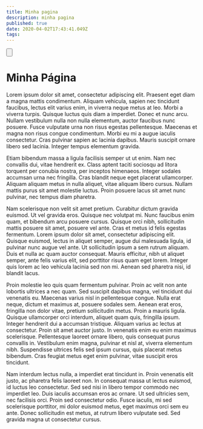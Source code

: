 ```yaml
---
title: Minha pagina
description: minha pagina
published: true
date: 2020-04-02T17:43:41.049Z
tags: 
---
```


<script>
  alert('ahhh');
  </script>
  
<input type="button" text="aaa" />

# Minha Página
Lorem ipsum dolor sit amet, consectetur adipiscing elit. Praesent eget diam a magna mattis condimentum. Aliquam vehicula, sapien nec tincidunt faucibus, lectus elit varius enim, in viverra neque metus at leo. Morbi a viverra turpis. Quisque luctus quis diam a imperdiet. Donec et nunc arcu. Nullam vestibulum nulla non nulla elementum, auctor faucibus nunc posuere. Fusce vulputate urna non risus egestas pellentesque. Maecenas et magna non risus congue condimentum. Morbi eu mi a augue iaculis consectetur. Cras pulvinar sapien ac lacinia dapibus. Mauris suscipit ornare libero sed lacinia. Integer tempus elementum gravida.

Etiam bibendum massa a ligula facilisis semper ut ut enim. Nam nec convallis dui, vitae hendrerit ex. Class aptent taciti sociosqu ad litora torquent per conubia nostra, per inceptos himenaeos. Integer sodales accumsan urna nec fringilla. Cras blandit neque eget placerat ullamcorper. Aliquam aliquam metus in nulla aliquet, vitae aliquam libero cursus. Nullam mattis purus sit amet molestie luctus. Proin posuere lacus sit amet nunc pulvinar, nec tempus diam pharetra.

Nam scelerisque non velit sit amet pretium. Curabitur dictum gravida euismod. Ut vel gravida eros. Quisque nec volutpat mi. Nunc faucibus enim quam, et bibendum arcu posuere cursus. Quisque orci nibh, sollicitudin mattis posuere sit amet, posuere vel ante. Cras et metus id felis egestas fermentum. Lorem ipsum dolor sit amet, consectetur adipiscing elit. Quisque euismod, lectus in aliquet semper, augue dui malesuada ligula, id pulvinar nunc augue vel ante. Ut sollicitudin ipsum a sem rutrum aliquam. Duis et nulla ac quam auctor consequat. Mauris efficitur, nibh ut aliquet semper, ante felis varius elit, sed porttitor risus quam eget lorem. Integer quis lorem ac leo vehicula lacinia sed non mi. Aenean sed pharetra nisi, id blandit lacus.

Proin molestie leo quis quam fermentum pulvinar. Proin ac velit non ante lobortis ultrices a nec quam. Sed suscipit dapibus magna, vel tincidunt dui venenatis eu. Maecenas varius nisl in pellentesque congue. Nulla erat neque, dictum et maximus at, posuere sodales sem. Aenean erat eros, fringilla non dolor vitae, pretium sollicitudin metus. Proin a mauris ligula. Quisque ullamcorper orci interdum, aliquet quam quis, fringilla ipsum. Integer hendrerit dui a accumsan tristique. Aliquam varius ac lectus at consectetur. Proin sit amet auctor justo. In venenatis enim eu enim maximus scelerisque. Pellentesque laoreet ornare libero, quis consequat purus convallis in. Vestibulum enim magna, pulvinar et nisl at, viverra elementum nibh. Suspendisse ultrices felis sed ipsum cursus, quis placerat metus bibendum. Cras feugiat metus eget enim pulvinar, vitae suscipit eros tincidunt.

Nam interdum lectus nulla, a imperdiet erat tincidunt in. Proin venenatis elit justo, ac pharetra felis laoreet non. In consequat massa ut lectus euismod, id luctus leo consectetur. Sed sed nisi in libero tempor commodo nec imperdiet leo. Duis iaculis accumsan eros ac ornare. Ut sed ultricies sem, nec facilisis orci. Proin sed consectetur odio. Fusce iaculis, mi sed scelerisque porttitor, mi dolor euismod metus, eget maximus orci sem eu ante. Donec sollicitudin est metus, at rutrum libero vulputate sed. Sed gravida magna ut consectetur cursus.

